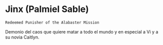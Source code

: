# Jinx (Palmiel Sable)

`Redeemed Punisher of the Alabaster Mission`

Demonio del caos que quiere matar a todo el mundo y en especial a Vi y a su novia Caitlyn. 